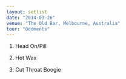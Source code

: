 ```yaml
---
layout: setlist
date: "2014-03-26"
venue: "The Old Bar, Melbourne, Australia"
tour: "Oddments"
---
```



 1. Head On/Pill

 2. Hot Wax

 3. Cut Throat Boogie



